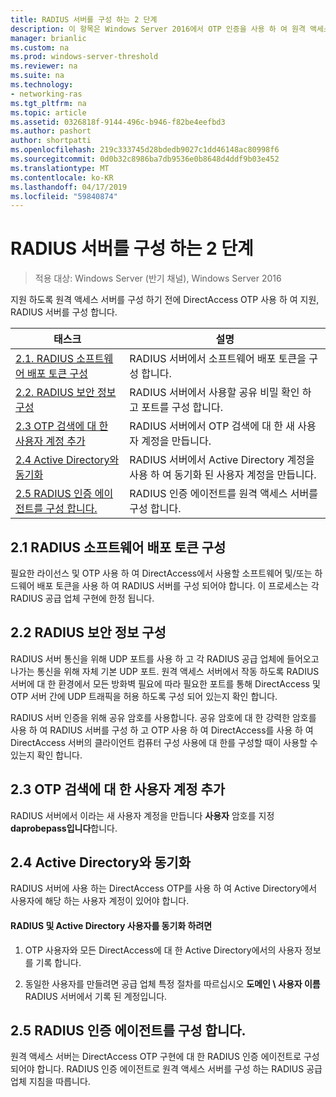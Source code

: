 ```yaml
---
title: RADIUS 서버를 구성 하는 2 단계
description: 이 항목은 Windows Server 2016에서 OTP 인증을 사용 하 여 원격 액세스 배포 가이드의 일부입니다.
manager: brianlic
ms.custom: na
ms.prod: windows-server-threshold
ms.reviewer: na
ms.suite: na
ms.technology:
- networking-ras
ms.tgt_pltfrm: na
ms.topic: article
ms.assetid: 0326818f-9144-496c-b946-f82be4eefbd3
ms.author: pashort
author: shortpatti
ms.openlocfilehash: 219c333745d28bdedb9027c1dd46148ac80998f6
ms.sourcegitcommit: 0d0b32c8986ba7db9536e0b8648d4ddf9b03e452
ms.translationtype: MT
ms.contentlocale: ko-KR
ms.lasthandoff: 04/17/2019
ms.locfileid: "59840874"
---
```

# <a name="step-2-configure-the-radius-server"></a>RADIUS 서버를 구성 하는 2 단계

>적용 대상: Windows Server (반기 채널), Windows Server 2016

지원 하도록 원격 액세스 서버를 구성 하기 전에 DirectAccess OTP 사용 하 여 지원, RADIUS 서버를 구성 합니다.  
  
|태스크|설명|  
|----|--------|  
|[2.1. RADIUS 소프트웨어 배포 토큰 구성](#BKMK_1.1)|RADIUS 서버에서 소프트웨어 배포 토큰을 구성 합니다.|  
|[2.2. RADIUS 보안 정보 구성](#BKMK_1.2)|RADIUS 서버에서 사용할 공유 비밀 확인 하 고 포트를 구성 합니다.|  
|[2.3 OTP 검색에 대 한 사용자 계정 추가](#BKMK_Probe)|RADIUS 서버에서 OTP 검색에 대 한 새 사용자 계정을 만듭니다.|  
|[2.4 Active Directory와 동기화](#BKMK_Active)|RADIUS 서버에서 Active Directory 계정을 사용 하 여 동기화 된 사용자 계정을 만듭니다.|  
|[2.5 RADIUS 인증 에이전트를 구성 합니다.](#BKMK_AuthAgent)|RADIUS 인증 에이전트를 원격 액세스 서버를 구성 합니다.|  
  
## <a name="BKMK_1.1"></a>2.1 RADIUS 소프트웨어 배포 토큰 구성  
필요한 라이선스 및 OTP 사용 하 여 DirectAccess에서 사용할 소프트웨어 및/또는 하드웨어 배포 토큰을 사용 하 여 RADIUS 서버를 구성 되어야 합니다. 이 프로세스는 각 RADIUS 공급 업체 구현에 한정 됩니다.  
  
## <a name="BKMK_1.2"></a>2.2 RADIUS 보안 정보 구성  
RADIUS 서버 통신을 위해 UDP 포트를 사용 하 고 각 RADIUS 공급 업체에 들어오고 나가는 통신을 위해 자체 기본 UDP 포트. 원격 액세스 서버에서 작동 하도록 RADIUS 서버에 대 한 환경에서 모든 방화벽 필요에 따라 필요한 포트를 통해 DirectAccess 및 OTP 서버 간에 UDP 트래픽을 허용 하도록 구성 되어 있는지 확인 합니다.  
  
RADIUS 서버 인증을 위해 공유 암호를 사용합니다. 공유 암호에 대 한 강력한 암호를 사용 하 여 RADIUS 서버를 구성 하 고 OTP 사용 하 여 DirectAccess를 사용 하 여 DirectAccess 서버의 클라이언트 컴퓨터 구성 사용에 대 한를 구성할 때이 사용할 수 있는지 확인 합니다.  
  
## <a name="BKMK_Probe"></a>2.3 OTP 검색에 대 한 사용자 계정 추가  
RADIUS 서버에서 이라는 새 사용자 계정을 만듭니다 **사용자** 암호를 지정 **daprobepass입니다**합니다.  
  
## <a name="BKMK_Active"></a>2.4 Active Directory와 동기화  
RADIUS 서버에 사용 하는 DirectAccess OTP를 사용 하 여 Active Directory에서 사용자에 해당 하는 사용자 계정이 있어야 합니다.  
  
#### <a name="to-synchronize-the-radius-and-active-directory-users"></a>RADIUS 및 Active Directory 사용자를 동기화 하려면  
  
1.  OTP 사용자와 모든 DirectAccess에 대 한 Active Directory에서의 사용자 정보를 기록 합니다.  
  
2.  동일한 사용자를 만들려면 공급 업체 특정 절차를 따르십시오 **도메인 \ 사용자 이름** RADIUS 서버에서 기록 된 계정입니다.  
  
## <a name="BKMK_AuthAgent"></a>2.5 RADIUS 인증 에이전트를 구성 합니다.  
원격 액세스 서버는 DirectAccess OTP 구현에 대 한 RADIUS 인증 에이전트로 구성 되어야 합니다. RADIUS 인증 에이전트로 원격 액세스 서버를 구성 하는 RADIUS 공급 업체 지침을 따릅니다.  
  


